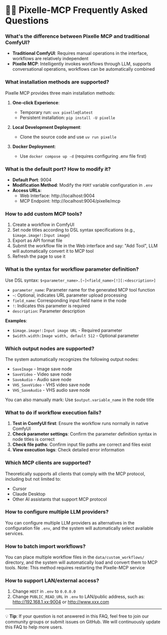 # 🙋‍♀️ Pixelle-MCP Frequently Asked Questions

### What's the difference between Pixelle MCP and traditional ComfyUI?

- **Traditional ComfyUI**: Requires manual operations in the interface, workflows are relatively independent
- **Pixelle MCP**: Intelligently invokes workflows through LLM, supports conversational operations, workflows can be automatically combined

### What installation methods are supported?

Pixelle MCP provides three main installation methods:

1. **One-click Experience**:
   - Temporary run: `uvx pixelle@latest`
   - Persistent installation: `pip install -U pixelle`

2. **Local Development Deployment**:
   - Clone the source code and use `uv run pixelle`

3. **Docker Deployment**:
   - Use `docker compose up -d` (requires configuring .env file first)

### What is the default port? How to modify it?

- **Default Port**: 9004
- **Modification Method**: Modify the `PORT` variable configuration in `.env`
- **Access URLs**:
  - Web Interface: http://localhost:9004
  - MCP Endpoint: http://localhost:9004/pixelle/mcp

### How to add custom MCP tools?

1. Create a workflow in ComfyUI
2. Set node titles according to DSL syntax specifications (e.g., `$image.image!:Input image`)
3. Export as API format file
4. Submit the workflow file in the Web interface and say: "Add Tool", LLM will automatically convert it to MCP tool
5. Refresh the page to use it

### What is the syntax for workflow parameter definition?

Use DSL syntax: `$<parameter_name>.[~]<field_name>[!][:<description>]`

- `parameter_name`: Parameter name for the generated MCP tool function
- `~`: Optional, indicates URL parameter upload processing
- `field_name`: Corresponding input field name in the node
- `!`: Indicates this parameter is required
- `description`: Parameter description

**Examples**:
- `$image.image!:Input image URL` - Required parameter
- `$width.width:Image width, default 512` - Optional parameter

### Which output nodes are supported?

The system automatically recognizes the following output nodes:
- `SaveImage` - Image save node
- `SaveVideo` - Video save node
- `SaveAudio` - Audio save node
- `VHS_SaveVideo` - VHS video save node
- `VHS_SaveAudio` - VHS audio save node

You can also manually mark: Use `$output.variable_name` in the node title

### What to do if workflow execution fails?

1. **Test in ComfyUI first**: Ensure the workflow runs normally in native ComfyUI
2. **Check parameter settings**: Confirm the parameter definition syntax in node titles is correct
3. **Check file paths**: Confirm input file paths are correct and files exist
4. **View execution logs**: Check detailed error information

### Which MCP clients are supported?

Theoretically supports all clients that comply with the MCP protocol, including but not limited to:
- Cursor
- Claude Desktop
- Other AI assistants that support MCP protocol

### How to configure multiple LLM providers?

You can configure multiple LLM providers as alternatives in the configuration file `.env`, and the system will automatically select available services.

### How to batch import workflows?

You can place multiple workflow files in the `data/custom_workflows/` directory, and the system will automatically load and convert them to MCP tools.
Note: This method requires restarting the Pixelle-MCP service

### How to support LAN/external access?

1. Change `HOST` in `.env` to `0.0.0.0`
2. Change `PUBLIC_READ_URL` in `.env` to LAN/public address, such as: http://192.168.1.xx:9004 or http://www.xxx.com

---

💡 **Tip**: If your question is not answered in this FAQ, feel free to join our community groups or submit issues on GitHub. We will continuously update this FAQ to help more users.
